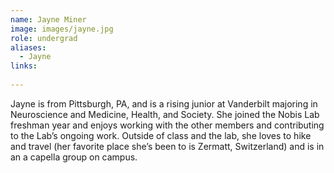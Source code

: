 ```yaml
---
name: Jayne Miner
image: images/jayne.jpg
role: undergrad
aliases:
  - Jayne
links:
  
---
```

Jayne is from Pittsburgh, PA, and is a rising junior at Vanderbilt majoring in Neuroscience and Medicine, Health, and Society. She joined the Nobis Lab freshman year and enjoys working with the other members and contributing to the Lab’s ongoing work. Outside of class and the lab, she loves to hike and travel (her favorite place she’s been to is Zermatt, Switzerland) and is in an a capella group on campus.  

